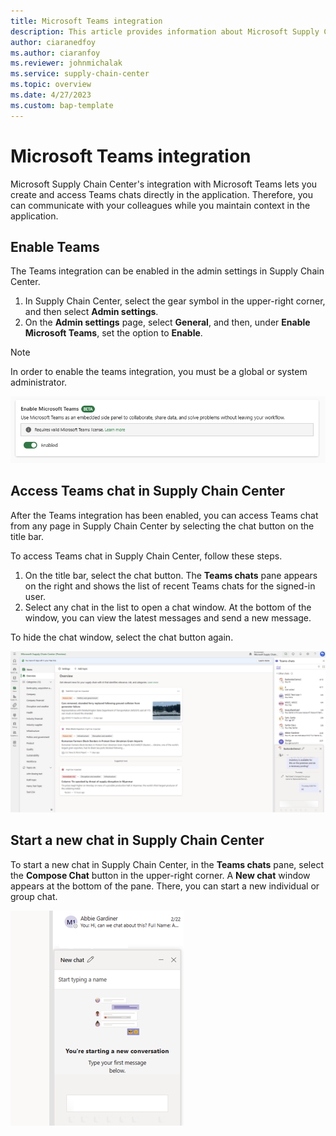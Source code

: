 ```yaml
---
title: Microsoft Teams integration
description: This article provides information about Microsoft Supply Chain Center's integration with Microsoft Teams.
author: ciaranedfoy
ms.author: ciaranfoy
ms.reviewer: johnmichalak
ms.service: supply-chain-center
ms.topic: overview
ms.date: 4/27/2023
ms.custom: bap-template
---
```


# Microsoft Teams integration

Microsoft Supply Chain Center's integration with Microsoft Teams lets you create and access Teams chats directly in the application. Therefore, you can communicate with your colleagues while you maintain context in the application.

## Enable Teams

The Teams integration can be enabled in the admin settings in Supply Chain Center.

1. In Supply Chain Center, select the gear symbol in the upper-right corner, and then select **Admin settings**.
1. On the **Admin settings** page, select **General**, and then, under **Enable Microsoft Teams**, set the option to **Enable**.

> [!NOTE]
> In order to enable the teams integration, you must be a global or system administrator. 

![Screenshot that shows the option for turning on the Teams integration on the Admin settings page.](media/enable_teams.png)

## Access Teams chat in Supply Chain Center

After the Teams integration has been enabled, you can access Teams chat from any page in Supply Chain Center by selecting the chat button on the title bar.

To access Teams chat in Supply Chain Center, follow these steps.

1. On the title bar, select the chat button. The **Teams chats** pane appears on the right and shows the list of recent Teams chats for the signed-in user.
1. Select any chat in the list to open a chat window. At the bottom of the window, you can view the latest messages and send a new message.

To hide the chat window, select the chat button again.

![Screenshot that shows the Teams integration enabled in a side pane in Supply Chain Center.](media/access_teams_in_mscc.png)

## Start a new chat in Supply Chain Center

To start a new chat in Supply Chain Center, in the **Teams chats** pane, select the **Compose Chat** button in the upper-right corner. A **New chat** window appears at the bottom of the pane. There, you can start a new individual or group chat.

![Screenshot that shows a New chat window in the Teams integration side pane.](media/start_new_chat_teams.png)

